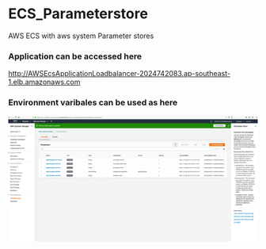 # ECS_Parameterstore
AWS ECS with aws system Parameter stores

### Application can be accessed here

http://AWSEcsApplicationLoadbalancer-2024742083.ap-southeast-1.elb.amazonaws.com

### Environment varibales can be used as here

![aws_system_parameterstore](variables.png)